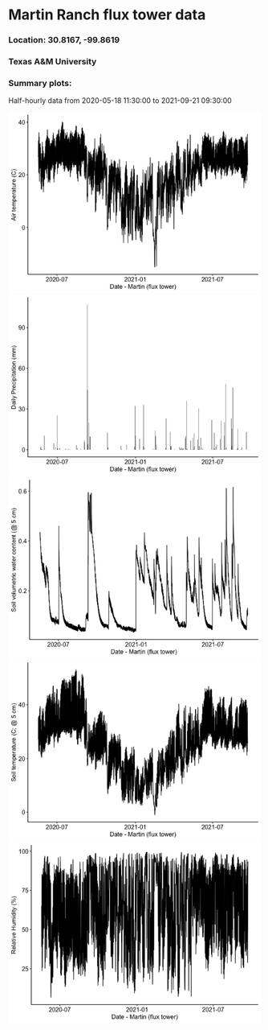 Martin Ranch flux tower data
================

### Location: 30.8167, -99.8619

### Texas A&M University

### Summary plots:

Half-hourly data from 2020-05-18 11:30:00 to 2021-09-21 09:30:00

![](MartinFlux_files/figure-gfm/unnamed-chunk-2-1.png)<!-- -->![](MartinFlux_files/figure-gfm/unnamed-chunk-2-2.png)<!-- -->![](MartinFlux_files/figure-gfm/unnamed-chunk-2-3.png)<!-- -->![](MartinFlux_files/figure-gfm/unnamed-chunk-2-4.png)<!-- -->![](MartinFlux_files/figure-gfm/unnamed-chunk-2-5.png)<!-- -->
